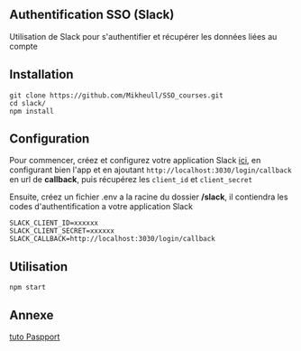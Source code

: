 
## Authentification SSO (Slack)

 
Utilisation de Slack pour s'authentifier et récupérer les données liées au compte

## Installation
```
git clone https://github.com/Mikheull/SSO_courses.git
cd slack/
npm install
```

## Configuration 
Pour commencer, créez et configurez votre application Slack [ici](https://api.slack.com/apps), en configurant bien l'app et en ajoutant `http://localhost:3030/login/callback` en url de **callback**, puis récupérez les `client_id` et `client_secret`

Ensuite, créez un fichier .env a la racine du dossier **/slack**, il contiendra les codes d'authentification a votre application Slack
```
SLACK_CLIENT_ID=xxxxxx
SLACK_CLIENT_SECRET=xxxxxx
SLACK_CALLBACK=http://localhost:3030/login/callback
```

## Utilisation
```
npm start
```

## Annexe
[tuto Paspport](http://www.passportjs.org/packages/passport-slack/)
